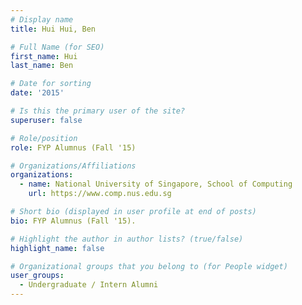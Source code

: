 ```yaml
---
# Display name
title: Hui Hui, Ben

# Full Name (for SEO) 
first_name: Hui
last_name: Ben

# Date for sorting
date: '2015'

# Is this the primary user of the site?
superuser: false

# Role/position
role: FYP Alumnus (Fall '15)

# Organizations/Affiliations
organizations:
  - name: National University of Singapore, School of Computing
    url: https://www.comp.nus.edu.sg

# Short bio (displayed in user profile at end of posts)
bio: FYP Alumnus (Fall '15). 

# Highlight the author in author lists? (true/false)
highlight_name: false

# Organizational groups that you belong to (for People widget)
user_groups:
  - Undergraduate / Intern Alumni
---
```

